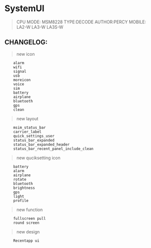 SystemUI
=========
>CPU MODE: MSM8228
>TYPE:DECODE
>AUTHOR:PERCY
>MOBILE: LA2-W LA3-W LA3S-W

CHANGELOG:
---------
>new icon

		alarm
		wifi
		signal
		usb
		moreicon
		voice
		sim
		battery
		airplane
		bluetooth
		gps
		clean


> new layout

		msim_status_bar
		carrier_label
		quick_settings_user
		status_bar_expanded
		status_bar_expanded_header
		status_bar_recent_panel_include_clean

>new  quciksetting icon

		battery
		alarm
		airplane
		rotate
		bluetooth
		brightness
		gps
		light
		profile

> new function

		fullscreen pull
		round screen
		
> new design

		Recentapp ui
